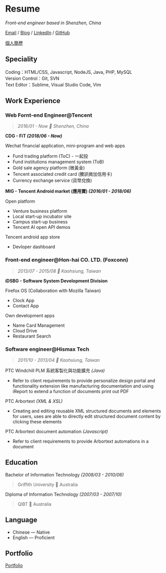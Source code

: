 # Resume

_Front-end engineer based in Shenzhen, China_

[Email](mailto:hoyang.t@gmail.com) / [Blog](https://hoyangtsai.github.io/blog) / [LinkedIn](https://www.linkedin.com/in/hoyangtsai/) / [GitHub](https://github.com/hoyangtsai/)

[個人簡歷](README.zh-tw.md)

## Speciality

Coding：HTML/CSS, Javascript, NodeJS, Java, PHP, MySQL  
Version Control：Git, SVN  
Text Editor：Sublime, Visual Studio Code, Vim

## Work Experience

### Web Fornt-end Engineer@Tencent

> _2016/01 - Now 📍 Shenzhen, China_

**CDG - FiT _(2018/06 - Now)_**

Wechat financial application, mini-program and web apps

- Fund trading platform (ToC) - 一起投
- Fund institutions management system (ToB)
- Gold sale agency platform (微黃金)
- Tencent associated credit card (騰訊微加信用卡)
- Currency exchange service (貨幣兌換)

**MIG - Tencent Android market (應用寶) _(2016/01 - 2018/06)_**

Open platform

- Venture business platform
- Local start-up incubator site
- Campus start-up business
- Tencent AI open API demos

Tencent android app store

- Devloper dashboard

### Front-end engineer@Hon-hai CO. LTD. (Foxconn)

> _2013/07 - 2015/08 📍 Kaohsiung, Taiwan_

**iDSBG - Software System Development Division**

Firefox OS (Collaboration with Mozilla Taiwan)

- Clock App
- Contact App

Own development apps

- Name Card Management
- Cloud Drive
- Restaurant Search

### Software engineer@Hismax Tech

> _2011/10 - 2013/04 📍 Kaohsiung, Taiwan_

PTC Windchill PLM 系統客製化與功能擴充 _(Java)_

- Refer to client requirements to provide personalize design portal and functionality extension like manufacturing documentation and using iReport to extend a function of documents print out PDF

PTC Arbortext _(XML & XSL)_

- Creating and editing reusable XML structured documents and elements for users, uses are able to directly edit structured document content by clicking these elements

PTC Arbortext document automation _(Javascript)_

- Refer to client requirements to provide Arbortext automations in a document

## Education

Bachelor of Information Technology _(2008/03 - 2010/06)_
> Griffith University 📍 Australia

Diploma of Information Technology _(2007/03 - 2007/10)_
> QIBT 📍 Australia

## Language

- Chinese — Native
- English — Proficient

## Portfolio

[Portfolio](https://hoyangtsai.github.io/portfolio/)
